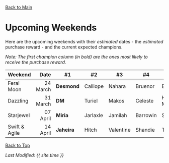 [Back to Main](index.md)

# Upcoming Weekends

Here are the upcoming weekends with their *estimated* dates - the *estimated* purchase reward - and the current expected champions.

*Note: The first champion column (in bold) are the ones most likely to receive the purchase reward.*

| Weekend | Date | #1 | #2 | #3 | #4 | #5 | Reward |
|---|--:|---|---|---|---|---|---|
| Feral Moon | 24 March | **Desmond** | Calliope | Nahara | Bruenor | Birdsong | Golden Epic |
| Dazzling | 31 March | **DM** | Turiel | Makos | Celeste | Hew Maan | Golden Epic |
| Starjewel | 07 April | **Miria** | Jarlaxle | Jamilah | Barrowin | Spurt | Golden Epic |
| Swift & Agile | 14 April | **Jaheira** | Hitch | Valentine | Shandie | Tyril | [Feats](feats.md) |

[Back to Top](#top)

*Last Modified: {{ site.time }}*